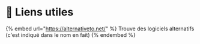 # 🔗 Liens utiles

{% embed url="https://alternativeto.net/" %}
Trouve des logiciels alternatifs (c'est indiqué dans le nom en fait)
{% endembed %}
